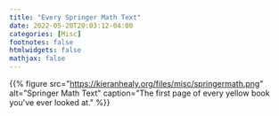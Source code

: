 ```yaml
---
title: "Every Springer Math Text"
date: 2022-05-20T20:03:12-04:00
categories: [Misc]
footnotes: false
htmlwidgets: false
mathjax: false
---
```



{{% figure src="https://kieranhealy.org/files/misc/springermath.png" alt="Springer Math Text" caption="The first page of every yellow book you've ever looked at." %}}



